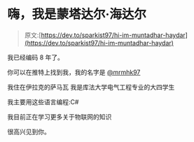 # 嗨，我是蒙塔达尔·海达尔

> 原文:[https://dev.to/sparkist97/hi-im-muntadhar-haydar](https://dev.to/sparkist97/hi-im-muntadhar-haydar)

我已经编码 8 年了。

你可以在推特上找到我，我的名字是 [@mrmhk97](https://twitter.com/mrmhk97)

我住在伊拉克的萨马瓦
我是库法大学电气工程专业的大四学生

我主要用这些语言编程:C#

我目前正在学习更多关于物联网的知识

很高兴见到你。